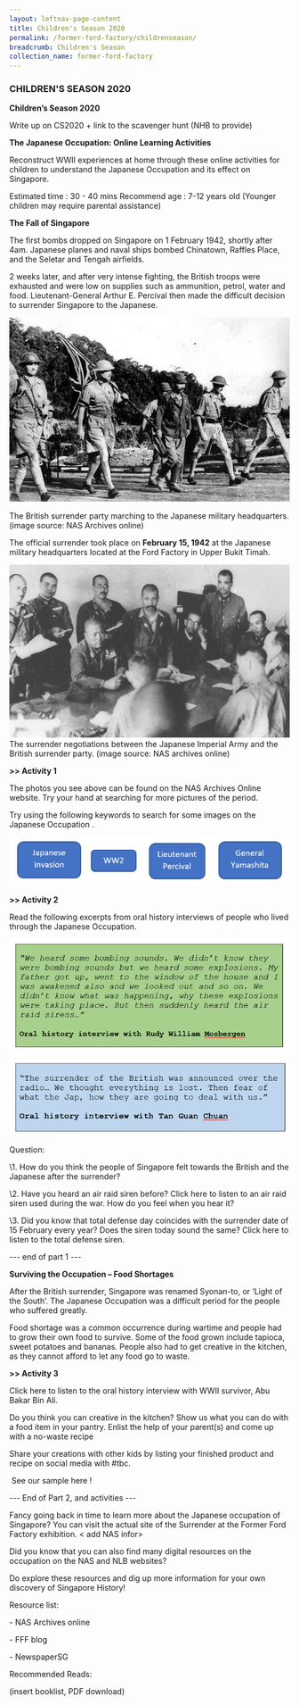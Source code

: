 ```yaml
---
layout: leftnav-page-content
title: Children's Season 2020
permalink: /former-ford-factory/childrenseason/
breadcrumb: Children's Season
collection_name: former-ford-factory
---
```


### CHILDREN'S SEASON 2020

**Children’s Season 2020**

Write up on CS2020 + link to the scavenger hunt (NHB to provide)

 

**The Japanese Occupation: Online Learning Activities**

Reconstruct WWII experiences at home through these online activities for children to understand the Japanese Occupation and its effect on Singapore. 

Estimated time    : 30 - 40 mins
 Recommend age : 7-12 years old (Younger children may require parental assistance)  

 

**The Fall of Singapore** 

The first bombs dropped on Singapore on 1 February 1942, shortly after 4am. Japanese planes and naval ships bombed Chinatown, Raffles Place, and the Seletar and Tengah airfields. 

2 weeks later, and after very intense fighting, the British troops were exhausted and were low on supplies such as ammunition, petrol, water and food. Lieutenant-General Arthur E. Percival then made the difficult decision to surrender Singapore to the Japanese.

![British troops](/images/children/britishmarching.jpg)

 The British surrender party marching to the Japanese military headquarters. (image source: NAS Archives online)

The official surrender took place on **February 15, 1942** at the Japanese military headquarters located at the Ford Factory in Upper Bukit Timah. 

![Surrender Negotiations](/images/children/surrendernegotiations.jpg)
 The surrender negotiations between the Japanese Imperial Army and the British surrender party. (image source: NAS archives online)

 

**>> Activity 1**

The photos you see above can be found on the NAS Archives Online website. Try your hand at searching for more pictures of the period. <link to NAS Archives Online> 

Try using the following keywords to search for some images on the Japanese Occupation .

  ![Activity 1](/images/children/activity1.png)

 

**>> Activity 2**

Read the following excerpts from oral history interviews of people who lived through the Japanese Occupation.

  ![Activity 2](/images/children/activity2.png)

 

Question:

\1.       How do you think the people of Singapore felt towards the British and the Japanese after the surrender? 

\2.       Have you heard an air raid siren before? Click here <link> to listen to an air raid siren used during the war. How do you feel when you hear it? 

\3.       Did you know that total defense day coincides with the surrender date of 15 February every year? Does the siren today sound the same? Click here <link> to listen to the total defense siren. 

--- end of part 1 ---

 


**Surviving the Occupation – Food Shortages**

After the British surrender, Singapore was renamed Syonan-to, or ‘Light of the South’. The Japanese Occupation was a difficult period for the people who suffered greatly. 

Food shortage was a common occurrence during wartime and people had to grow their own food to survive. Some of the food grown include tapioca, sweet potatoes and bananas. People also had to get creative in the kitchen, as they cannot afford to let any food go to waste.

 

<picture of Syonan times cover> 


**>> Activity 3** 

Click here <link to youtube> to listen to the oral history interview with WWII survivor, Abu Bakar Bin Ali.  

Do you think you can creative in the kitchen? Show us what you can do with a food item in your pantry. Enlist the help of your parent(s) and come up with a no-waste recipe

Share your creations with other kids by listing your finished product and recipe on social media with #tbc. 

<image > See our sample here <link to IG post> ! 

 

--- End of Part 2, and activities ---

 

Fancy going back in time to learn more about the Japanese occupation of Singapore? You can visit the actual site of the Surrender at the Former Ford Factory exhibition.  < add NAS infor> 

Did you know that you can also find many digital resources on the occupation on the NAS and NLB websites? 

Do explore these resources and dig up more information for your own discovery of Singapore History!

 

Resource list:

\-          NAS Archives online

\-          FFF blog

\-          NewspaperSG

 

Recommended Reads:

(insert booklist, PDF download) 